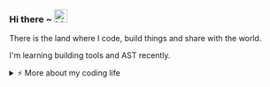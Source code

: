 ### Hi there ~ <img src="https://user-images.githubusercontent.com/1303154/88677602-1635ba80-d120-11ea-84d8-d263ba5fc3c0.gif" width="24px" alt="hi">

There is the land where I code, build things and share with the world.

I'm learning building tools and AST recently.

<details>
<summary>⚡️ More about my coding life</summary>
<br />

![Top Langs](https://github-readme-stats.vercel.app/api/top-langs/?username=mohitxsh&layout=compact&hide=css,html)

![Mohit's github stats](https://github-readme-stats.vercel.app/api?username=mohitxsh&count_private=true&show_icons=true&theme=onedark)

</details>
